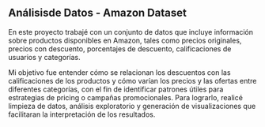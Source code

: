 ## Análisisde Datos - Amazon Dataset
En este proyecto trabajé con un conjunto de datos que incluye información sobre productos disponibles en Amazon, tales como precios originales, precios con descuento, porcentajes de descuento, calificaciones de usuarios y categorías.

Mi objetivo fue entender cómo se relacionan los descuentos con las calificaciones de los productos y cómo varían los precios y las ofertas entre diferentes categorías, con el fin de identificar patrones útiles para estrategias de pricing o campañas promocionales. Para lograrlo, realicé limpieza de datos, análisis exploratorio y generación de visualizaciones que facilitaran la interpretación de los resultados.